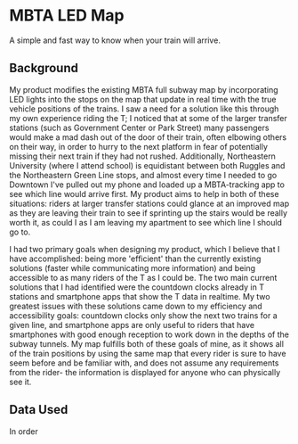 # MBTA LED Map

A simple and fast way to know when your train will arrive.


## Background

My product modifies the existing MBTA full subway map by incorporating LED
lights into the stops on the map that update in real time with the true vehicle
positions of the trains. I saw a need for a solution like this through my own
experience riding the T; I noticed that at some of the larger transfer stations
(such as Government Center or Park Street) many passengers would make a mad dash
out of the door of their train, often elbowing others on their way, in order to
hurry to the next platform in fear of potentially missing their next train if
they had not rushed. Additionally, Northeastern University (where I attend
school) is equidistant between both Ruggles and the Northeastern Green Line
stops, and almost every time I needed to go Downtown I've pulled out my phone
and loaded up a MBTA-tracking app to see which line would arrive first. My
product aims to help in both of these situations: riders at larger transfer
stations could glance at an improved map as they are leaving their train to see
if sprinting up the stairs would be really worth it, as could I as I am leaving
my apartment to see which line I should go to.


I had two primary goals when designing my product, which I believe that I have
accomplished: being more 'efficient' than the currently existing solutions
(faster while communicating more information) and being accessible to as many
riders of the T as I could be. The two main current solutions that I had
identified were the countdown clocks already in T stations and smartphone apps
that show the T data in realtime. My two greatest issues with these solutions
came down to my efficiency and accessibility goals: countdown clocks only show
the next two trains for a given line, and smartphone apps are only useful to
riders that have smartphones with good enough reception to work down in the
depths of the subway tunnels. My map fulfills both of these goals of mine, as it
shows all of the train positions by using the same map that every rider is sure
to have seem before and be familiar with, and does not assume any requirements
from the rider- the information is displayed for anyone who can physically see
it.


## Data Used

In order         

























